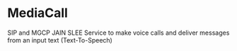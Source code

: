 MediaCall
=========

SIP and MGCP JAIN SLEE Service to make voice calls and deliver messages from an input text (Text-To-Speech)
